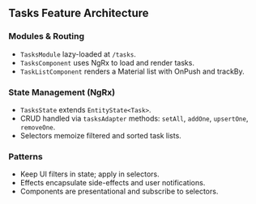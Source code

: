 ## Tasks Feature Architecture

### Modules & Routing
- `TasksModule` lazy-loaded at `/tasks`.
- `TasksComponent` uses NgRx to load and render tasks.
- `TaskListComponent` renders a Material list with OnPush and trackBy.

### State Management (NgRx)
- `TasksState` extends `EntityState<Task>`.
- CRUD handled via `tasksAdapter` methods: `setAll`, `addOne`, `upsertOne`, `removeOne`.
- Selectors memoize filtered and sorted task lists.

### Patterns
- Keep UI filters in state; apply in selectors.
- Effects encapsulate side-effects and user notifications.
- Components are presentational and subscribe to selectors.


